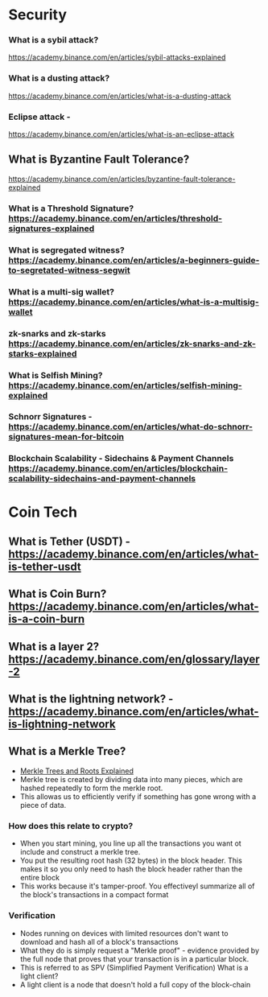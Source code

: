 
# Security 

### What is a sybil attack?
https://academy.binance.com/en/articles/sybil-attacks-explained

### What is a dusting attack? 
https://academy.binance.com/en/articles/what-is-a-dusting-attack

### Eclipse attack -  
https://academy.binance.com/en/articles/what-is-an-eclipse-attack

## What is Byzantine Fault Tolerance? 
https://academy.binance.com/en/articles/byzantine-fault-tolerance-explained

### What is a Threshold Signature? https://academy.binance.com/en/articles/threshold-signatures-explained

### What is segregated witness? https://academy.binance.com/en/articles/a-beginners-guide-to-segretated-witness-segwit

### What is a multi-sig wallet? https://academy.binance.com/en/articles/what-is-a-multisig-wallet

### zk-snarks and zk-starks https://academy.binance.com/en/articles/zk-snarks-and-zk-starks-explained

### What is Selfish Mining?  https://academy.binance.com/en/articles/selfish-mining-explained



### Schnorr Signatures - https://academy.binance.com/en/articles/what-do-schnorr-signatures-mean-for-bitcoin

### Blockchain Scalability - Sidechains & Payment Channels https://academy.binance.com/en/articles/blockchain-scalability-sidechains-and-payment-channels

# Coin Tech 

## What is  Tether (USDT) - https://academy.binance.com/en/articles/what-is-tether-usdt

## What is Coin Burn? https://academy.binance.com/en/articles/what-is-a-coin-burn

## What is a layer 2? https://academy.binance.com/en/glossary/layer-2

## What is the lightning network? - https://academy.binance.com/en/articles/what-is-lightning-network

## What is a Merkle Tree?
- [Merkle Trees and Roots Explained](https://academy.binance.com/en/articles/what-do-schnorr-signatures-mean-for-bitcoin)
- Merkle tree is created by dividing data into many pieces, which are hashed repeatedly to form the merkle root.
- This allowas us to efficiently verify if something has gone wrong with a piece of data. 

### How does this relate to crypto?
- When you start mining, you line up all the transactions you want ot include and construct a merkle tree. 
- You put the resulting root hash (32 bytes) in the block header. This makes it so you only need to hash the block header
  rather than the entire block 
- This works because it's tamper-proof. You effectiveyl summarize all of the block's transactions in a compact format

### Verification 
- Nodes running on devices with limited resources don't want to download and hash all of a block's transactions
- What they do is simply request a "Merkle proof" - evidence  provided by the full node that proves that your transaction is 
  in a particular block. 
- This is referred to as SPV (Simplified Payment Verification)
What is a light client?
- A light client is a node that doesn't hold a full copy of the block-chain
